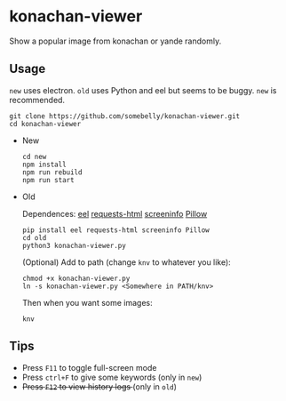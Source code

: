 # konachan-viewer
Show a popular image from konachan or yande randomly.

## Usage
`new` uses electron. `old` uses Python and eel but seems to be buggy. `new` is recommended.
```
git clone https://github.com/somebelly/konachan-viewer.git
cd konachan-viewer
```
 - New

    ```
    cd new
    npm install
    npm run rebuild
    npm run start
    ```
 - Old

    Dependences:
    [eel](https://github.com/samuelhwilliams/Eel)
    [requests-html](https://github.com/psf/requests-html)
    [screeninfo](https://github.com/rr-/screeninfo)
    [Pillow](https://github.com/python-pillow/Pillow)

    ```
    pip install eel requests-html screeninfo Pillow
    cd old
    python3 konachan-viewer.py
    ```
    (Optional) Add to path (change `knv` to whatever you like):
    ```
    chmod +x konachan-viewer.py
    ln -s konachan-viewer.py <Somewhere in PATH/knv>
    ```

    Then when you want some images:
    ```
    knv
    ```

## Tips
 - Press `F11` to toggle full-screen mode
 - Press `ctrl+F` to give some keywords (only in `new`)
 - <del>Press `F12` to view history logs </del> (only in `old`)
